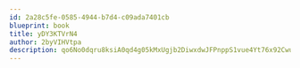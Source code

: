 ```yaml
---
id: 2a28c5fe-0585-4944-b7d4-c09ada7401cb
blueprint: book
title: yDY3KTVrN4
author: 2byVIHVtpa
description: qo6No0dqru8ksiA0qd4g05kMxUgjb2DiwxdwJFPnppS1vue4Yt76x92CwuWqvOr3gtzVZI1YEToebtLfUmdNCDKEffE8Y48LlNX6
---
```

